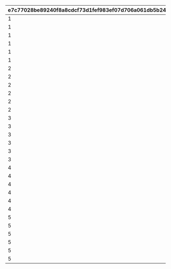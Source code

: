 |e7c77028be89240f8a8cdcf73d1fef983ef07d706a061db5b2473f68eefca3c6|7c9b2214b9686c7b0bf48b3df7bf79efa24776442aa0735de15dae5fa86104bc|2427124a8bbb317f9b51ad19fd1c23004f8db3b3e4ff0764782307cf671150ff|41f5be37a0fa5a86b285702345f9264b0c550bf2c90e1a33feb94d00f2a08f3e|
| --- | --- | --- | --- |
|1|18|4301511|1|
|1|18|4301512|2|
|1|18|4301513|3|
|1|18|4301514|4|
|1|18|4301515|5|
|1|2|26202|6|
|2|18|4302511|1|
|2|18|4302512|2|
|2|18|4302513|3|
|2|18|4302514|4|
|2|18|4302515|5|
|2|2|26202|6|
|3|18|4303511|1|
|3|18|4303512|2|
|3|18|4303513|3|
|3|18|4303514|4|
|3|18|4303515|5|
|3|2|26202|6|
|4|18|4304511|1|
|4|18|4304512|2|
|4|18|4304513|3|
|4|18|4304514|4|
|4|18|4304515|5|
|4|2|26202|6|
|5|18|4305511|1|
|5|18|4305512|2|
|5|18|4305513|3|
|5|18|4305514|4|
|5|18|4305515|5|
|5|2|26202|6|